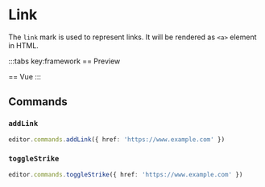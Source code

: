 # Link

The `link` mark is used to represent links. It will be rendered as `<a>` element in HTML.

<script setup>
import { ExamplePlaygroundLazy } from '../../components/example-playground-lazy'
import App from '../../components/vue-link/editor.vue'
</script>

:::tabs key:framework
== Preview

<ClientOnly><App/></ClientOnly>
== Vue
<ExamplePlaygroundLazy example="vue-link" />
:::

## Commands

### `addLink`

```ts
editor.commands.addLink({ href: 'https://www.example.com' })
```

### `toggleStrike`

```ts
editor.commands.toggleStrike({ href: 'https://www.example.com' })
```
